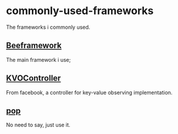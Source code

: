 commonly-used-frameworks
========================

The frameworks i commonly used.


## [Beeframework](https://github.com/gavinkwoe/BeeFramework)
The main framework i use;

## [KVOController](https://github.com/facebook/KVOController)
From facebook, a controller for key-value observing implementation.

## [pop](https://github.com/facebook/pop)
No need to say, just use it.


